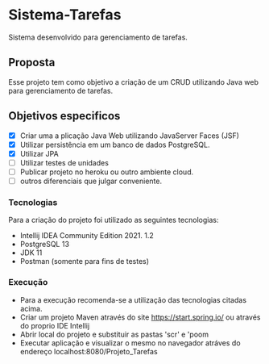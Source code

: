 # Sistema-Tarefas
Sistema desenvolvido para gerenciamento de tarefas.

## Proposta ## 
Esse projeto tem como objetivo a criação de um CRUD utilizando Java web para gerenciamento de tarefas.

## Objetivos especificos ##
- [x] Criar uma a plicação Java Web utilizando JavaServer Faces (JSF)
- [x] Utilizar persistência em um banco de dados PostgreSQL.
- [x] Utilizar JPA
- [ ] Utilizar testes de unidades
- [ ] Publicar projeto no heroku ou outro ambiente cloud.
- [ ] outros diferenciais que julgar conveniente.

### Tecnologias ### 
Para a criação do projeto foi utilizado as seguintes tecnologias:
- Intellij IDEA Community Edition 2021. 1.2
- PostgreSQL 13
- JDK 11
- Postman (somente para fins de testes)

### Execução ### 
- Para a execução recomenda-se a utilização das tecnologias citadas acima.
- Criar um projeto Maven através do site https://start.spring.io/ ou através do proprio IDE Intellij 
- Abrir local do projeto e substituir as pastas 'scr' e 'poom
- Executar aplicação e visualizar o mesmo no navegador atráves do endereço localhost:8080/Projeto_Tarefas
